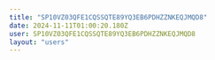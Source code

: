 ```yaml
---
title: "SP10VZ03QFE1CQSSQTE89YQ3EB6PDHZZNKEQJMQD8"
date: 2024-11-11T01:00:20.180Z
user: SP10VZ03QFE1CQSSQTE89YQ3EB6PDHZZNKEQJMQD8
layout: "users"
---
```

    